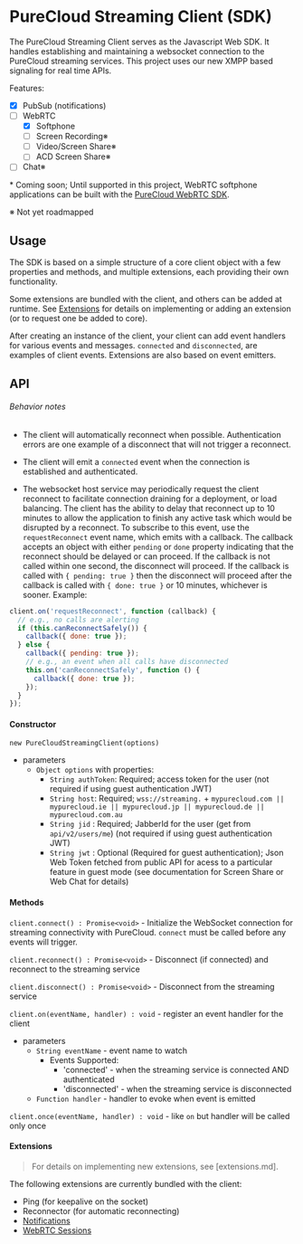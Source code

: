 # PureCloud Streaming Client (SDK)

The PureCloud Streaming Client serves as the Javascript Web SDK. It handles
establishing and maintaining a websocket connection to the PureCloud streaming
services. This project uses our new XMPP based signaling for real time APIs.

Features:

- [x] PubSub (notifications)
- [ ] WebRTC
    - [x] Softphone
    - [ ] Screen Recording※
    - [ ] Video/Screen Share※
    - [ ] ACD Screen Share※
- [ ] Chat※

\* Coming soon; Until supported in this project, WebRTC softphone applications can be built with
the [PureCloud WebRTC SDK](https://github.com/mypurecloud/purecloud-webrtc-sdk).

※ Not yet roadmapped

## Usage

The SDK is based on a simple structure of a core client object with a few properties
and methods, and multiple extensions, each providing their own functionality.

Some extensions are bundled with the client, and others can be added at runtime.
See [Extensions](extensions.md) for details on implementing or adding an extension (or to
  request one be added to core).

After creating an instance of the client, your client can add event handlers for
various events and messages. `connected` and `disconnected`, are examples
of client events. Extensions are also based on event emitters.

## API

###### Behavior notes

- The client will automatically reconnect when possible. Authentication errors are
one example of a disconnect that will not trigger a reconnect.

- The client will emit a `connected` event when the connection is established and
authenticated.

- The websocket host service may periodically request the client reconnect to facilitate connection
draining for a deployment, or load balancing. The client has the ability to delay that reconnect up
to 10 minutes to allow the application to finish any active task which would be disrupted by a reconnect.
To subscribe to this event, use the `requestReconnect` event name, which emits with a callback. The
callback accepts an object with either `pending` or `done` property indicating that the reconnect should
be delayed or can proceed. If the callback is not called within one second, the disconnect will proceed.
If the callback is called with `{ pending: true }` then the disconnect will proceed after the callback
is called with `{ done: true }` or 10 minutes, whichever is sooner. Example:

```js
client.on('requestReconnect', function (callback) {
  // e.g., no calls are alerting
  if (this.canReconnectSafely()) {
    callback({ done: true });
  } else {
    callback({ pending: true });
    // e.g., an event when all calls have disconnected
    this.on('canReconnectSafely', function () {
      callback({ done: true });
    });
  }
});
```

#### Constructor

`new PureCloudStreamingClient(options)`

- parameters
  - `Object options` with properties:
    - `String authToken`: Required; access token for the user (not required if using guest authentication JWT)
    - `String host`: Required; `wss://streaming.` + `mypurecloud.com || mypurecloud.ie ||
        mypurecloud.jp || mypurecloud.de || mypurecloud.com.au`
    - `String jid` : Required; JabberId for the user (get from `api/v2/users/me`) (not required if using guest authentication JWT)
    - `String jwt` : Optional (Required for guest authentication); Json Web Token fetched from public API for acess
        to a particular feature in guest mode (see documentation for Screen Share or Web Chat for details)

#### Methods

`client.connect() : Promise<void>` - Initialize the WebSocket connection for streaming
connectivity with PureCloud. `connect` must be called before any events will trigger.

`client.reconnect() : Promise<void>` - Disconnect (if connected) and reconnect to
the streaming service

`client.disconnect() : Promise<void>` - Disconnect from the streaming
service

`client.on(eventName, handler) : void` - register an event handler for the client

- parameters
  - `String eventName` - event name to watch
      - Events Supported:
        - 'connected' - when the streaming service is connected AND authenticated
        - 'disconnected' - when the streaming service is disconnected
  - `Function handler` - handler to evoke when event is emitted

`client.once(eventName, handler) : void` - like `on` but handler will be called only once

#### Extensions

> For details on implementing new extensions, see [extensions.md].

The following extensions are currently bundled with the client:

 - Ping (for keepalive on the socket)
 - Reconnector (for automatic reconnecting)
 - [Notifications](notifications.md)
 - [WebRTC Sessions](webrtc-sessions.md)
